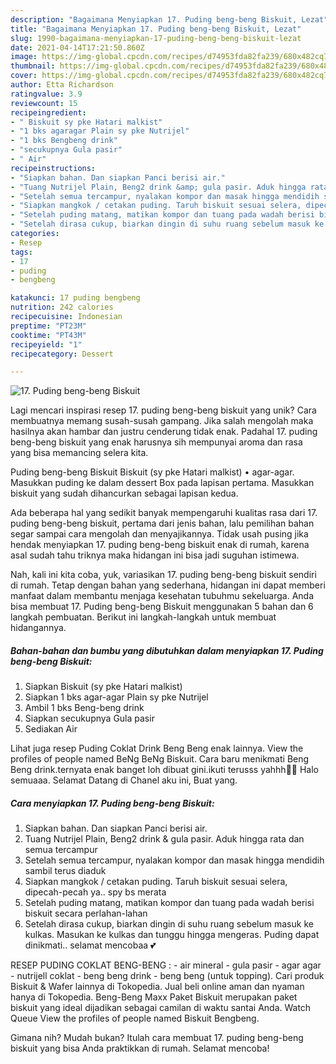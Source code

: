 ```yaml
---
description: "Bagaimana Menyiapkan 17. Puding beng-beng Biskuit, Lezat"
title: "Bagaimana Menyiapkan 17. Puding beng-beng Biskuit, Lezat"
slug: 1990-bagaimana-menyiapkan-17-puding-beng-beng-biskuit-lezat
date: 2021-04-14T17:21:50.860Z
image: https://img-global.cpcdn.com/recipes/d74953fda82fa239/680x482cq70/17-puding-beng-beng-biskuit-foto-resep-utama.jpg
thumbnail: https://img-global.cpcdn.com/recipes/d74953fda82fa239/680x482cq70/17-puding-beng-beng-biskuit-foto-resep-utama.jpg
cover: https://img-global.cpcdn.com/recipes/d74953fda82fa239/680x482cq70/17-puding-beng-beng-biskuit-foto-resep-utama.jpg
author: Etta Richardson
ratingvalue: 3.9
reviewcount: 15
recipeingredient:
- " Biskuit sy pke Hatari malkist"
- "1 bks agaragar Plain sy pke Nutrijel"
- "1 bks Bengbeng drink"
- "secukupnya Gula pasir"
- " Air"
recipeinstructions:
- "Siapkan bahan. Dan siapkan Panci berisi air."
- "Tuang Nutrijel Plain, Beng2 drink &amp; gula pasir. Aduk hingga rata dan semua tercampur"
- "Setelah semua tercampur, nyalakan kompor dan masak hingga mendidih sambil terus diaduk"
- "Siapkan mangkok / cetakan puding. Taruh biskuit sesuai selera, dipecah-pecah ya.. spy bs merata"
- "Setelah puding matang, matikan kompor dan tuang pada wadah berisi biskuit secara perlahan-lahan"
- "Setelah dirasa cukup, biarkan dingin di suhu ruang sebelum masuk ke kulkas. Masukan ke kulkas dan tunggu hingga mengeras. Puding dapat dinikmati.. selamat mencobaa 💕"
categories:
- Resep
tags:
- 17
- puding
- bengbeng

katakunci: 17 puding bengbeng 
nutrition: 242 calories
recipecuisine: Indonesian
preptime: "PT23M"
cooktime: "PT43M"
recipeyield: "1"
recipecategory: Dessert

---
```



![17. Puding beng-beng Biskuit](https://img-global.cpcdn.com/recipes/d74953fda82fa239/680x482cq70/17-puding-beng-beng-biskuit-foto-resep-utama.jpg)

Lagi mencari inspirasi resep 17. puding beng-beng biskuit yang unik? Cara membuatnya memang susah-susah gampang. Jika salah mengolah maka hasilnya akan hambar dan justru cenderung tidak enak. Padahal 17. puding beng-beng biskuit yang enak harusnya sih mempunyai aroma dan rasa yang bisa memancing selera kita.

Puding beng-beng Biskuit Biskuit (sy pke Hatari malkist) • agar-agar. Masukkan puding ke dalam dessert Box pada lapisan pertama. Masukkan biskuit yang sudah dihancurkan sebagai lapisan kedua.

Ada beberapa hal yang sedikit banyak mempengaruhi kualitas rasa dari 17. puding beng-beng biskuit, pertama dari jenis bahan, lalu pemilihan bahan segar sampai cara mengolah dan menyajikannya. Tidak usah pusing jika hendak menyiapkan 17. puding beng-beng biskuit enak di rumah, karena asal sudah tahu triknya maka hidangan ini bisa jadi suguhan istimewa.


Nah, kali ini kita coba, yuk, variasikan 17. puding beng-beng biskuit sendiri di rumah. Tetap dengan bahan yang sederhana, hidangan ini dapat memberi manfaat dalam membantu menjaga kesehatan tubuhmu sekeluarga. Anda bisa membuat 17. Puding beng-beng Biskuit menggunakan 5 bahan dan 6 langkah pembuatan. Berikut ini langkah-langkah untuk membuat hidangannya.

<!--inarticleads1-->

##### Bahan-bahan dan bumbu yang dibutuhkan dalam menyiapkan 17. Puding beng-beng Biskuit:

1. Siapkan  Biskuit (sy pke Hatari malkist)
1. Siapkan 1 bks agar-agar Plain sy pke Nutrijel
1. Ambil 1 bks Beng-beng drink
1. Siapkan secukupnya Gula pasir
1. Sediakan  Air


Lihat juga resep Puding Coklat Drink Beng Beng enak lainnya. View the profiles of people named BeNg BeNg Biskuit. Cara baru menikmati Beng Beng drink.ternyata enak banget loh dibuat gini.ikuti terusss yahhh🙏🙏 Halo semuaaa. Selamat Datang di Chanel aku ini, Buat yang. 

<!--inarticleads2-->

##### Cara menyiapkan 17. Puding beng-beng Biskuit:

1. Siapkan bahan. Dan siapkan Panci berisi air.
1. Tuang Nutrijel Plain, Beng2 drink &amp; gula pasir. Aduk hingga rata dan semua tercampur
1. Setelah semua tercampur, nyalakan kompor dan masak hingga mendidih sambil terus diaduk
1. Siapkan mangkok / cetakan puding. Taruh biskuit sesuai selera, dipecah-pecah ya.. spy bs merata
1. Setelah puding matang, matikan kompor dan tuang pada wadah berisi biskuit secara perlahan-lahan
1. Setelah dirasa cukup, biarkan dingin di suhu ruang sebelum masuk ke kulkas. Masukan ke kulkas dan tunggu hingga mengeras. Puding dapat dinikmati.. selamat mencobaa 💕


RESEP PUDING COKLAT BENG-BENG : - air mineral - gula pasir - agar agar - nutrijell coklat - beng beng drink - beng beng (untuk topping). Cari produk Biskuit &amp; Wafer lainnya di Tokopedia. Jual beli online aman dan nyaman hanya di Tokopedia. Beng-Beng Maxx Paket Biskuit merupakan paket biskuit yang ideal dijadikan sebagai camilan di waktu santai Anda. Watch Queue View the profiles of people named Biskuit Bengbeng. 

Gimana nih? Mudah bukan? Itulah cara membuat 17. puding beng-beng biskuit yang bisa Anda praktikkan di rumah. Selamat mencoba!

